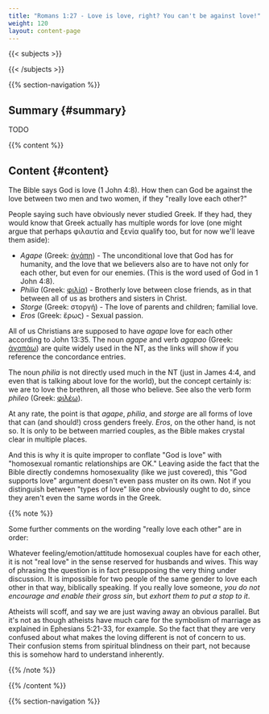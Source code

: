 ```yaml
---
title: "Romans 1:27 - Love is love, right? You can't be against love!"
weight: 120
layout: content-page
---
```


{{< subjects >}}

{{< /subjects >}}

{{% section-navigation %}}

<!-- ## Video {#video}

{{% video
src=""

playlist=""

video=""

audio=""

slides="https://bibledocs.org/slides/"
%}} -->

## Summary {#summary}

TODO

<!-- ## Timestamps {#timestamps} -->

{{% content %}}

## Content {#content}

<!-- --- -->

The Bible says God is love (1 John 4:8). How then can God be against the love between two men and two women, if they "really love each other?"

People saying such have obviously never studied Greek. If they had, they would know that Greek actually has multiple words for love (one might argue that perhaps φιλαυτία and ξενία qualify too, but for now we'll leave them aside):

- *Agape* (Greek: [ἀγάπη](https://www.blueletterbible.org/lexicon/g26/esv/mgnt/0-1/)) - The unconditional love that God has for humanity, and the love that we believers also are to have not only for each other, but even for our enemies. (This is the word used of God in 1 John 4:8).
- *Philia* (Greek: [φιλία](https://www.blueletterbible.org/lexicon/g5373/esv/mgnt/0-1/)) - Brotherly love between close friends, as in that between all of us as brothers and sisters in Christ.
- *Storge* (Greek: στοργή) - The love of parents and children; familial love.
- *Eros* (Greek: ἔρως) - Sexual passion.

All of us Christians are supposed to have *agape* love for each other according to John 13:35. The noun *agape* and verb *agapao* (Greek: [ἀγαπάω](https://www.blueletterbible.org/lexicon/g25/esv/mgnt/0-1/)) are quite widely used in the NT, as the links will show if you reference the concordance entries.

The noun *philia* is not directly used much in the NT (just in James 4:4, and even that is talking about love for the world), but the concept certainly is: we are to love the brethren, all those who believe. See also the verb form *phileo* (Greek: [φιλέω](https://www.blueletterbible.org/lexicon/g5368/esv/mgnt/0-1/)).

At any rate, the point is that *agape*, *philia*, and *storge* are all forms of love that can (and should!) cross genders freely. *Eros*, on the other hand, is not so. It is only to be between married couples, as the Bible makes crystal clear in multiple places.

And this is why it is quite improper to conflate "God is love" with "homosexual romantic relationships are OK." Leaving aside the fact that the Bible directly condemns homosexuality (like we just covered), this "God supports love" argument doesn't even pass muster on its own. Not if you distinguish between "types of love" like one obviously ought to do, since they aren't even the same words in the Greek.

{{% note %}}

Some further comments on the wording "really love each other" are in order:

Whatever feeling/emotion/attitude homosexual couples have for each other, it is not "real love" in the sense reserved for husbands and wives. This way of phrasing the question is in fact presupposing the very thing under discussion. It is impossible for two people of the same gender to love each other in that way, biblically speaking. If you really love someone, *you do not encourage and enable their gross sin*, but *exhort them to put a stop to it*.

Atheists will scoff, and say we are just waving away an obvious parallel. But it's not as though atheists have much care for the symbolism of marriage as explained in Ephesians 5:21-33, for example. So the fact that they are very confused about what makes the loving different is not of concern to us. Their confusion stems from spiritual blindness on their part, not because this is somehow hard to understand inherently.

{{% /note %}}

{{% /content %}}


<!-- {{% transcript %}}

## Video/audio transcript {#video-audio-transcript}



{{% /transcript %}} -->

{{% section-navigation %}}
